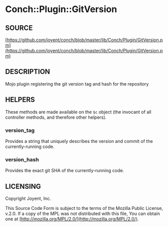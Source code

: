 # Conch::Plugin::GitVersion

## SOURCE

[https://github.com/joyent/conch/blob/master/lib/Conch/Plugin/GitVersion.pm](https://github.com/joyent/conch/blob/master/lib/Conch/Plugin/GitVersion.pm)

## DESCRIPTION

Mojo plugin registering the git version tag and hash for the repository

## HELPERS

These methods are made available on the `$c` object (the invocant of all controller methods,
and therefore other helpers).

### version\_tag

Provides a string that uniquely describes the version and commit of the currently-running code.

### version\_hash

Provides the exact git SHA of the currently-running code.

## LICENSING

Copyright Joyent, Inc.

This Source Code Form is subject to the terms of the Mozilla Public License,
v.2.0. If a copy of the MPL was not distributed with this file, You can obtain
one at [http://mozilla.org/MPL/2.0/](http://mozilla.org/MPL/2.0/).
